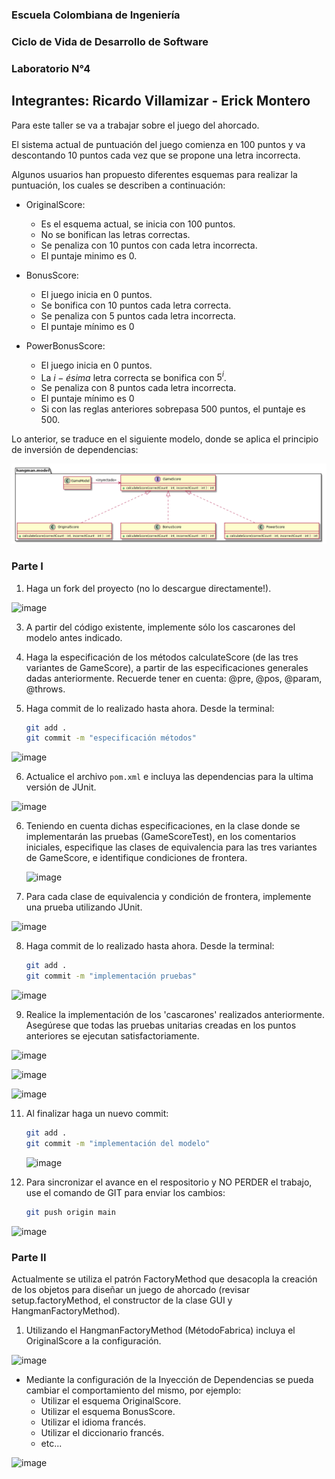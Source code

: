 ### Escuela Colombiana de Ingeniería

### Ciclo de Vida de Desarrollo de Software
### Laboratorio N°4

## Integrantes: Ricardo Villamizar - Erick Montero

Para este taller se va a trabajar sobre el juego del ahorcado.

El sistema actual de puntuación del juego comienza en 100 puntos y va
descontando 10 puntos cada vez que se propone una letra incorrecta.

Algunos usuarios han propuesto diferentes esquemas para realizar la
puntuación, los cuales se describen a continuación:

* OriginalScore:
    * Es el esquema actual, se inicia con 100 puntos.
    * No se bonifican las letras correctas.
    * Se penaliza con 10 puntos con cada letra incorrecta.
    * El puntaje minimo es 0.

* BonusScore:
    * El juego inicia en 0 puntos.
    * Se bonifica con 10 puntos cada letra correcta.
    * Se penaliza con 5 puntos cada letra incorrecta.
    * El puntaje mínimo es 0

* PowerBonusScore:
    * El juego inicia en 0 puntos.
    * La $i-ésima$ letra correcta se bonifica con $5^i$.
    * Se penaliza con 8 puntos cada letra incorrecta.
    * El puntaje mínimo es 0
    * Si con las reglas anteriores sobrepasa 500 puntos, el puntaje es
        500.

Lo anterior, se traduce en el siguiente modelo, donde se aplica el
principio de inversión de dependencias:

![imagen](img/model.png)

### Parte I

1. Haga un fork del proyecto (no lo descargue directamente!).

![image](https://github.com/RichiVilla/CVDS-Lab04/assets/124943246/5dd6af4f-8f4e-4df2-bec7-9c1f28f8170f)

3. A partir del código existente, implemente sólo los cascarones del
   modelo antes indicado.

4. Haga la especificación de los métodos calculateScore (de las tres
   variantes de GameScore), a partir de las especificaciones
   generales dadas anteriormente. Recuerde tener en cuenta: @pre,
   @pos, @param, @throws.

5. Haga commit de lo realizado hasta ahora. Desde la terminal:

    ```sh		
    git add .			
    git commit -m "especificación métodos"
    ```
![image](https://github.com/RichiVilla/CVDS-Lab04/assets/124943246/f460092c-757c-4e2f-9d4d-7f10c193c4f4)

6. Actualice el archivo `pom.xml` e incluya las dependencias para la ultima versión de JUnit.

![image](https://github.com/RichiVilla/CVDS-Lab04/assets/124943246/742af7df-521c-4f44-8556-0331e5e04b67)


6. Teniendo en cuenta dichas especificaciones, en la clase donde se
   implementarán las pruebas (GameScoreTest), en los
   comentarios iniciales, especifique las clases de equivalencia para
   las tres variantes de GameScore, e identifique
   condiciones de frontera.

   ![image](https://github.com/RichiVilla/CVDS-Lab04/assets/124943246/0ab38c20-2d74-4b74-95c8-f494ed71823b)


8. Para cada clase de equivalencia y condición de frontera, implemente
   una prueba utilizando JUnit.

![image](https://github.com/RichiVilla/CVDS-Lab04/assets/124943246/e1b923ff-41e3-4ed4-97e2-d3b54fd92508)

8. Haga commit de lo realizado hasta ahora. Desde la terminal:

    ```sh		
    git add .			
    git commit -m "implementación pruebas"
    ```

![image](https://github.com/RichiVilla/CVDS-Lab04/assets/124943246/5495ffe6-be86-4289-bcb0-5d7dd3d9df4d)


9. Realice la implementación de los 'cascarones' realizados anteriormente.
   Asegúrese que todas las pruebas unitarias creadas en los puntos anteriores
   se ejecutan satisfactoriamente.

![image](https://github.com/RichiVilla/CVDS-Lab04/assets/124943246/c0af5984-1f35-424b-8952-12d1098a0b19)

![image](https://github.com/RichiVilla/CVDS-Lab04/assets/124943246/64da714b-c659-4758-9865-a70a51a617cb)

![image](https://github.com/RichiVilla/CVDS-Lab04/assets/124943246/3ab99452-2ed4-4136-a799-9812ea02839e)

11. Al finalizar haga un nuevo commit:

    ```sh		
    git add .			
    git commit -m "implementación del modelo"
    ```

    ![image](https://github.com/RichiVilla/CVDS-Lab04/assets/124943246/be30cafe-be4a-4367-990b-66d1e2f88dbb)


12. Para sincronizar el avance en el respositorio y NO PERDER el trabajo, use
    el comando de GIT para enviar los cambios:

    ```sh
    git push origin main
    ```

![image](https://github.com/RichiVilla/CVDS-Lab04/assets/124943246/f10d1cef-fccf-4ddd-8fc9-0e7e93135843)


### Parte II

Actualmente se utiliza el patrón FactoryMethod
que desacopla la creación de los objetos para diseñar un juego
de ahorcado (revisar setup.factoryMethod, el
constructor de la clase GUI y HangmanFactoryMethod).

1. Utilizando el HangmanFactoryMethod (MétodoFabrica) incluya el
   OriginalScore a la configuración.

![image](https://github.com/RichiVilla/CVDS-Lab04/assets/124943246/5a80dcfe-d803-44b4-a32b-626a9d98fad2)


* Mediante la configuración de la Inyección de
  Dependencias se pueda cambiar el comportamiento del mismo, por
  ejemplo:
    * Utilizar el esquema OriginalScore.
    * Utilizar el esquema BonusScore.
    * Utilizar el idioma francés.
    * Utilizar el diccionario francés.
    * etc...

 ![image](https://github.com/RichiVilla/CVDS-Lab04/assets/124943246/c452f13a-d862-4ebe-96e9-250db628b300)

